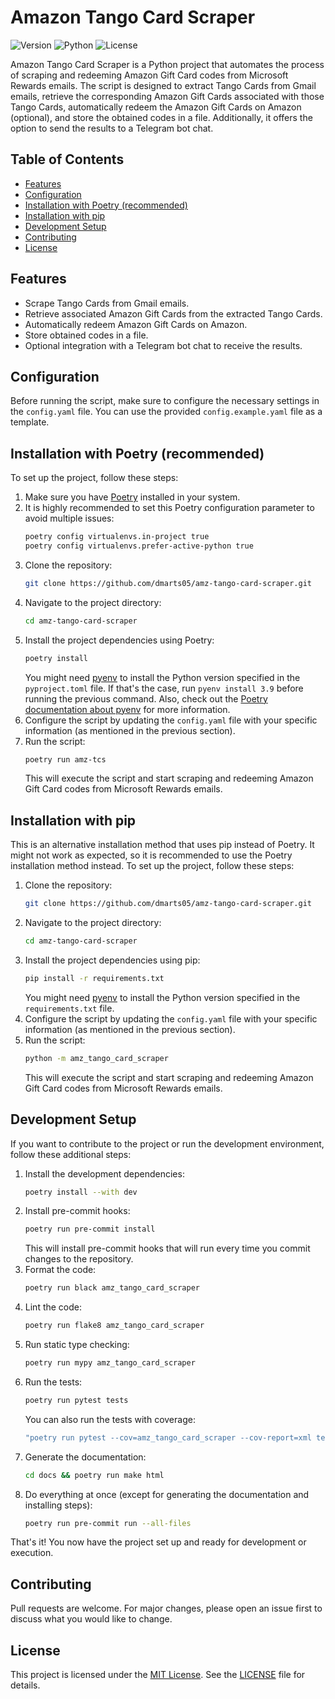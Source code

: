 # Amazon Tango Card Scraper
![Version](https://img.shields.io/badge/Version-1.0.2-brightgreen.svg)
![Python](https://img.shields.io/badge/Python-3.9-brightgreen.svg)
![License](https://img.shields.io/badge/License-MIT-blue.svg)

Amazon Tango Card Scraper is a Python project that automates the process of scraping and redeeming Amazon Gift Card codes from Microsoft Rewards emails. The script is designed to extract Tango Cards from Gmail emails, retrieve the corresponding Amazon Gift Cards associated with those Tango Cards, automatically redeem the Amazon Gift Cards on Amazon (optional), and store the obtained codes in a file. Additionally, it offers the option to send the results to a Telegram bot chat.

## Table of Contents
* [Features](#features)
* [Configuration](#configuration)
* [Installation with Poetry (recommended)](#installation-with-poetry-recommended)
* [Installation with pip](#installation-with-pip)
* [Development Setup](#development-setup)
* [Contributing](#contributing)
* [License](#license)

## Features
* Scrape Tango Cards from Gmail emails.
* Retrieve associated Amazon Gift Cards from the extracted Tango Cards.
* Automatically redeem Amazon Gift Cards on Amazon.
* Store obtained codes in a file.
* Optional integration with a Telegram bot chat to receive the results.

## Configuration
Before running the script, make sure to configure the necessary settings in the `config.yaml` file. You can use the provided `config.example.yaml` file as a template.

## Installation with Poetry (recommended)
To set up the project, follow these steps:
1. Make sure you have [Poetry](https://python-poetry.org/docs/#installing-with-the-official-installer) installed in your system.
2. It is highly recommended to set this Poetry configuration parameter to avoid multiple issues:
    ```bash
    poetry config virtualenvs.in-project true
    poetry config virtualenvs.prefer-active-python true
    ```
3. Clone the repository:
    ```bash
    git clone https://github.com/dmarts05/amz-tango-card-scraper.git
    ```
4. Navigate to the project directory:
    ```bash
    cd amz-tango-card-scraper
    ```
5. Install the project dependencies using Poetry:
    ```bash
    poetry install
    ```
    You might need [pyenv](https://github.com/pyenv/pyenv) to install the Python version specified in the `pyproject.toml` file. If that's the case, run `pyenv install 3.9` before running the previous command. Also, check out the [Poetry documentation about pyenv](https://python-poetry.org/docs/managing-environments/) for more information.
6. Configure the script by updating the `config.yaml` file with your specific information (as mentioned in the previous section).
7. Run the script:
    ```bash
    poetry run amz-tcs
    ```
    This will execute the script and start scraping and redeeming Amazon Gift Card codes from Microsoft Rewards emails.

## Installation with pip
This is an alternative installation method that uses pip instead of Poetry. It might not work as expected, so it is recommended to use the Poetry installation method instead. To set up the project, follow these steps:
1. Clone the repository:
    ```bash
    git clone https://github.com/dmarts05/amz-tango-card-scraper.git
    ```
2. Navigate to the project directory:
    ```bash
    cd amz-tango-card-scraper
    ```
3. Install the project dependencies using pip:
    ```bash
    pip install -r requirements.txt
    ```
    You might need [pyenv](https://github.com/pyenv/pyenv) to install the Python version specified in the `requirements.txt` file.
4. Configure the script by updating the `config.yaml` file with your specific information (as mentioned in the previous section).
5. Run the script:
    ```bash
    python -m amz_tango_card_scraper
    ```
    This will execute the script and start scraping and redeeming Amazon Gift Card codes from Microsoft Rewards emails. 

## Development Setup
If you want to contribute to the project or run the development environment, follow these additional steps:
1. Install the development dependencies:
    ```bash
    poetry install --with dev
    ```
2. Install pre-commit hooks:
    ```bash
    poetry run pre-commit install
    ```
    This will install pre-commit hooks that will run every time you commit changes to the repository.
3. Format the code:
    ```bash
    poetry run black amz_tango_card_scraper
    ```
4. Lint the code:
    ```bash
    poetry run flake8 amz_tango_card_scraper
    ```
5. Run static type checking:
    ```bash
    poetry run mypy amz_tango_card_scraper
    ```
6. Run the tests:
    ```bash
    poetry run pytest tests
    ```
    You can also run the tests with coverage:
    ```bash
    "poetry run pytest --cov=amz_tango_card_scraper --cov-report=xml tests"
    ```
7. Generate the documentation:
    ```bash
    cd docs && poetry run make html
    ```
8. Do everything at once (except for generating the documentation and installing steps):
    ```bash
    poetry run pre-commit run --all-files
    ```
That's it! You now have the project set up and ready for development or execution.

## Contributing
Pull requests are welcome. For major changes, please open an issue first to discuss what you would like to change.

## License
This project is licensed under the [MIT License](https://choosealicense.com/licenses/mit/). See the [LICENSE](LICENSE) file for details.